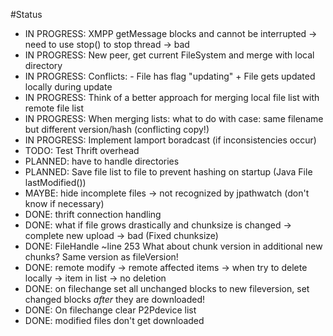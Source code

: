 #Status

* IN PROGRESS: XMPP getMessage blocks and cannot be interrupted -> need to use stop() to stop thread -> bad
* IN PROGRESS: New peer, get current FileSystem and merge with local directory
* IN PROGRESS: Conflicts:	- File has flag "updating" + File gets updated locally during update
* IN PROGRESS: Think of a better approach for merging local file list with remote file list
* IN PROGRESS: When merging lists: what to do with case: same filename but different version/hash (conflicting copy!)
* IN PROGRESS: Implement lamport boradcast (if inconsistencies occur)
* TODO: Test Thrift overhead
* PLANNED: have to handle directories
* PLANNED: Save file list to file to prevent hashing on startup (Java File lastModified())
* MAYBE: hide incomplete files -> not recognized by jpathwatch (don't know if necessary)
* DONE: thrift connection handling
* DONE: what if file grows drastically and chunksize is changed -> complete new upload -> bad (Fixed chunksize)
* DONE: FileHandle ~line 253 What about chunk version in additional new chunks? Same version as fileVersion!
* DONE: remote modify -> remote affected items -> when try to delete locally -> item in list -> no deletion
* DONE: on filechange set all unchanged blocks to new fileversion, set changed blocks _after_ they are downloaded!
* DONE: On filechange clear P2Pdevice list
* DONE: modified files don't get downloaded